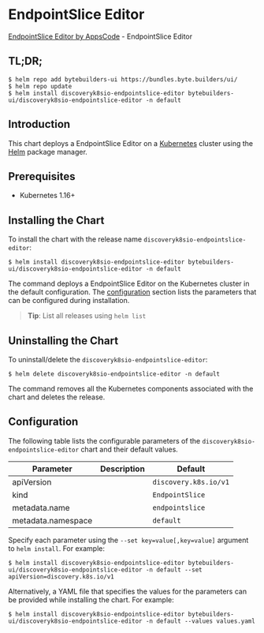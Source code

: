 # EndpointSlice Editor

[EndpointSlice Editor by AppsCode](https://byte.builders) - EndpointSlice Editor

## TL;DR;

```console
$ helm repo add bytebuilders-ui https://bundles.byte.builders/ui/
$ helm repo update
$ helm install discoveryk8sio-endpointslice-editor bytebuilders-ui/discoveryk8sio-endpointslice-editor -n default
```

## Introduction

This chart deploys a EndpointSlice Editor on a [Kubernetes](http://kubernetes.io) cluster using the [Helm](https://helm.sh) package manager.

## Prerequisites

- Kubernetes 1.16+

## Installing the Chart

To install the chart with the release name `discoveryk8sio-endpointslice-editor`:

```console
$ helm install discoveryk8sio-endpointslice-editor bytebuilders-ui/discoveryk8sio-endpointslice-editor -n default
```

The command deploys a EndpointSlice Editor on the Kubernetes cluster in the default configuration. The [configuration](#configuration) section lists the parameters that can be configured during installation.

> **Tip**: List all releases using `helm list`

## Uninstalling the Chart

To uninstall/delete the `discoveryk8sio-endpointslice-editor`:

```console
$ helm delete discoveryk8sio-endpointslice-editor -n default
```

The command removes all the Kubernetes components associated with the chart and deletes the release.

## Configuration

The following table lists the configurable parameters of the `discoveryk8sio-endpointslice-editor` chart and their default values.

|     Parameter      | Description |             Default              |
|--------------------|-------------|----------------------------------|
| apiVersion         |             | <code>discovery.k8s.io/v1</code> |
| kind               |             | <code>EndpointSlice</code>       |
| metadata.name      |             | <code>endpointslice</code>       |
| metadata.namespace |             | <code>default</code>             |


Specify each parameter using the `--set key=value[,key=value]` argument to `helm install`. For example:

```console
$ helm install discoveryk8sio-endpointslice-editor bytebuilders-ui/discoveryk8sio-endpointslice-editor -n default --set apiVersion=discovery.k8s.io/v1
```

Alternatively, a YAML file that specifies the values for the parameters can be provided while
installing the chart. For example:

```console
$ helm install discoveryk8sio-endpointslice-editor bytebuilders-ui/discoveryk8sio-endpointslice-editor -n default --values values.yaml
```
